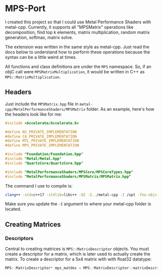 # MPS-Port
I created this project so that I could use Metal Performance Shaders with metal-cpp. Currently, it supports all "MPSMatrix" operations like decomposition, find top k elements, matrix multiplication, random matrix generation, softmax, matrix solve.

The extension was written in the same style as metal-cpp. Just read the docs below to understand how to perform these operations because the syntax can be a little weird at times.

All functions and class definitions are under the `MPS` namespace. So, if an objC call were `MPSMatrixMultiplication`, it would be written in C++ as `MPS::MatrixMultiplication`.


## Headers
Just include the `MPSMatrix.hpp` file in `metal-cpp/MetalPerformanceShaders/MPSMatrix` folder. As an example, here's how the headers look like for me:

```cpp
#include <Accelerate/Accelerate.h>

#define NS_PRIVATE_IMPLEMENTATION
#define CA_PRIVATE_IMPLEMENTATION
#define MTL_PRIVATE_IMPLEMENTATION
#define MPS_PRIVATE_IMPLEMENTATION

#include "Foundation/Foundation.hpp"
#include "Metal/Metal.hpp"
#include "QuartzCore/QuartzCore.hpp"

#include "MetalPerformanceShaders/MPSCore/MPSCoreTypes.hpp"
#include "MetalPerformanceShaders/MPSMatrix/MPSMatrix.hpp"

```
The command I use to compile is:
```zsh
clang++ -std=c++17 -stdlib=libc++ -O2 -I../metal-cpp -I /opt -fno-objc-arc -framework Metal -framework Foundation -framework MetalKit -framework Accelerate -framework MetalPerformanceShaders -g {put your file name here}  -o test.x
```

Make sure you update the `-I` argument to where your metal-cpp folder is located.

## Creating Matrices
### Descriptors
Central to creating matrices is `MPS::MatrixDescriptor` objects. You must create a descriptor for a matrix, which is later used to actually create the matrix. To create a descriptor for a 5x4 matrix with with float32 datatype:

<!--         static MPS::MatrixDescriptor* matrixDescriptorWithRows(NS::UInteger rows, NS::UInteger columns, NS::UInteger rowBytes, MPS::DataType dataType);
        static MPS::MatrixDescriptor* matrixDescriptorWithRows(NS::UInteger rows, NS::UInteger columns, NS::UInteger matrices, NS::UInteger rowBytes, NS::UInteger matrixBytes, MPS::DataType dataType); -->
```cpp
MPS::MatrixDescriptor* mps_matdes = MPS::MatrixDescriptor::matrixDescriptorWithRows(5, 4, 4*4, MPS::MPSDataTypeFloat32);
```
